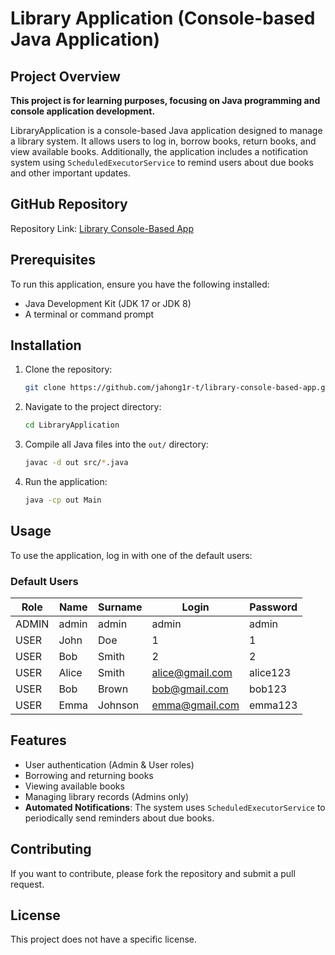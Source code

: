 # Library Application (Console-based Java Application)

## Project Overview

**This project is for learning purposes, focusing on Java programming and console application development.**

LibraryApplication is a console-based Java application designed to manage a library system. It allows users to log in, borrow books, return books, and view available books. Additionally, the application includes a notification system using `ScheduledExecutorService` to remind users about due books and other important updates.

## GitHub Repository

Repository Link: [Library Console-Based App](https://github.com/jahong1r-t/library-console-based-app.git)

## Prerequisites

To run this application, ensure you have the following installed:

- Java Development Kit (JDK 17 or JDK 8)
- A terminal or command prompt

## Installation

1. Clone the repository:
   ```sh
   git clone https://github.com/jahong1r-t/library-console-based-app.git
   ```
2. Navigate to the project directory:
   ```sh
   cd LibraryApplication
   ```
3. Compile all Java files into the `out/` directory:
   ```sh
   javac -d out src/*.java
   ```
4. Run the application:
   ```sh
   java -cp out Main
   ```

## Usage

To use the application, log in with one of the default users:

### Default Users

| Role  | Name  | Surname | Login                                      | Password |
| ----- | ----- | ------- | ------------------------------------------ | -------- |
| ADMIN | admin | admin   | admin                                      | admin    |
| USER  | John  | Doe     | 1                                          | 1        |
| USER  | Bob   | Smith   | 2                                          | 2        |
| USER  | Alice | Smith   | [alice@gmail.com](mailto:alice@gmail.com) | alice123 |
| USER  | Bob   | Brown   | [bob@gmail.com](mailto:bob@gmail.com)     | bob123   |
| USER  | Emma  | Johnson | [emma@gmail.com](mailto:emma@gmail.com)   | emma123  |

## Features

- User authentication (Admin & User roles)
- Borrowing and returning books
- Viewing available books
- Managing library records (Admins only)
- **Automated Notifications**: The system uses `ScheduledExecutorService` to periodically send reminders about due books.

## Contributing

If you want to contribute, please fork the repository and submit a pull request.

## License

This project does not have a specific license.

